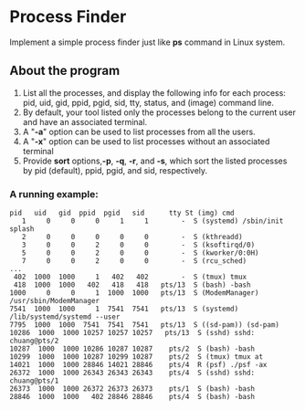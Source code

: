 # Process Finder

Implement a simple process finder just like **ps** command in Linux system.


About the program
-----------------
1. List all the processes, and display the following info for each process: pid, uid, gid, ppid, pgid, sid, tty, status, and (image) command line.
2. By default, your tool listed only the processes belong to the current user and have an associated terminal.
3. A "**-a**" option can be used to list processes from all the users.
4. A "**-x**" option can be used to list processes without an associated terminal
5. Provide **sort** options,**-p**, **-q**, **-r**, and **-s**, which sort the listed processes by pid (default), ppid, pgid, and sid, respectively.


### A running example:

```
pid   uid   gid  ppid  pgid   sid      tty St (img) cmd
   1     0     0     0     1     1        -  S (systemd) /sbin/init splash
   2     0     0     0     0     0        -  S (kthreadd)
   3     0     0     2     0     0        -  S (ksoftirqd/0)
   5     0     0     2     0     0        -  S (kworker/0:0H)
   7     0     0     2     0     0        -  S (rcu_sched)
...
 402  1000  1000     1   402   402        -  S (tmux) tmux
 418  1000  1000   402   418   418   pts/13  S (bash) -bash
1000     0     0     1  1000  1000   pts/13  S (ModemManager) /usr/sbin/ModemManager
7541  1000  1000     1  7541  7541   pts/13  S (systemd) /lib/systemd/systemd --user
7795  1000  1000  7541  7541  7541   pts/13  S ((sd-pam)) (sd-pam)          
10286  1000  1000 10257 10257 10257   pts/13  S (sshd) sshd: chuang@pts/2
10287  1000  1000 10286 10287 10287    pts/2  S (bash) -bash
10299  1000  1000 10287 10299 10287    pts/2  S (tmux) tmux at
14021  1000  1000 28846 14021 28846    pts/4  R (psf) ./psf -ax
26372  1000  1000 26343 26343 26343    pts/4  S (sshd) sshd: chuang@pts/1
26373  1000  1000 26372 26373 26373    pts/1  S (bash) -bash
28846  1000  1000   402 28846 28846    pts/4  S (bash) -bash

```
